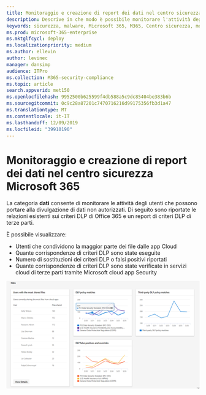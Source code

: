 ```yaml
---
title: Monitoraggio e creazione di report dei dati nel centro sicurezza Microsoft 365
description: Descrive in che modo è possibile monitorare l'attività degli utenti che potrebbe causare la divulgazione di dati non autorizzati.
keywords: sicurezza, malware, Microsoft 365, M365, Centro sicurezza, monitoraggio, report, dati
ms.prod: microsoft-365-enterprise
ms.mktglfcycl: deploy
ms.localizationpriority: medium
ms.author: ellevin
author: levinec
manager: dansimp
audience: ITPro
ms.collection: M365-security-compliance
ms.topic: article
search.appverid: met150
ms.openlocfilehash: 9952500b625599f4db588a5c9dc85404be383b6b
ms.sourcegitcommit: 0c9c28a87201c7470716216d99175356fb3d1a47
ms.translationtype: MT
ms.contentlocale: it-IT
ms.lasthandoff: 12/09/2019
ms.locfileid: "39910190"
---
```

# <a name="data-monitoring-and-reporting-in-the-microsoft-365-security-center"></a>Monitoraggio e creazione di report dei dati nel centro sicurezza Microsoft 365

La categoria **dati** consente di monitorare le attività degli utenti che possono portare alla divulgazione di dati non autorizzati. Di seguito sono riportate le relazioni esistenti sui criteri DLP di Office 365 e un report di criteri DLP di terze parti.

È possibile visualizzare:

* Utenti che condividono la maggior parte dei file dalle app Cloud
* Quante corrispondenze di criteri DLP sono state eseguite
* Numero di sostituzioni dei criteri DLP o falsi positivi riportati
* Quante corrispondenze di criteri DLP sono state verificate in servizi cloud di terze parti tramite Microsoft cloud app Security

![Categoria dati della pagina report](../images/data.png)
